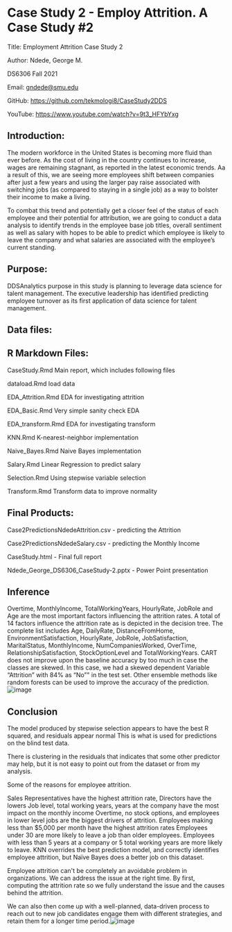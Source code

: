 # Case Study 2 - Employ Attrition. A Case Study #2

Title: Employment Attrition Case Study 2

Author: Ndede, George M.  

DS6306 Fall 2021

Email: gndede@smu.edu

GitHub: https://github.com/tekmologi8/CaseStudy2DDS

YouTube: https://www.youtube.com/watch?v=9t3_HFYbYxg

## Introduction:

The modern workforce in the United States is becoming more fluid than ever before. 
As the cost of living in the country continues to increase, wages are remaining stagnant, as reported 
in the latest economic trends. Aa a result of this, we are seeing more employees shift between companies 
after just a few years and using the larger pay raise associated with switching jobs 
(as compared to staying in a single job) as a way to bolster their income to make a living.

To combat this trend and potentially get a closer feel of the status of each employee and their potential 
for attribution, we are going to conduct a data analysis to identify trends in the employee base job titles, 
overall sentiment as well as salary with hopes to be able to predict which employee is likely to leave the 
company and what salaries are associated with the employee’s current standing. 

## Purpose:

DDSAnalytics purpose in this study is planning to leverage data science for 
talent management. The executive leadership has identified predicting employee 
turnover as its first application of data science for talent management.

## Data files:

## R Markdown Files:

CaseStudy.Rmd      Main report, which includes following files


dataload.Rmd       load data

EDA_Attrition.Rmd  EDA for investigating attrition

EDA_Basic.Rmd      Very simple sanity check EDA

EDA_transform.Rmd  EDA for investigating transform

KNN.Rmd            K-nearest-neighbor implementation

Naive_Bayes.Rmd    Naive Bayes implementation

Salary.Rmd         Linear Regression to predict salary

Selection.Rmd  Using stepwise variable selection

Transform.Rmd      Transform data to improve normality

## Final Products:

Case2PredictionsNdedeAttrition.csv 		  - predicting the Attrition

Case2PredictionsNdedeSalary.csv    		  - predicting the Monthly Income

CaseStudy.html                      	  - Final full report

Ndede_George_DS6306_CaseStudy-2.pptx    - Power Point presentation


## Inference 

Overtime, MonthlyIncome, TotalWorkingYears, HourlyRate, JobRole and Age are the most important factors influencing the attrition rates.
A total of 14 factors influence the attrition rate as is depicted in the decision tree. The complete list includes Age, DailyRate, 
DistanceFromHome, EnvironmentSatisfaction, HourlyRate, JobRole, JobSatisfaction, MaritalStatus, MonthlyIncome, NumCompaniesWorked, 
OverTime, RelationshipSatisfaction, StockOptionLevel and TotalWorkingYears.
CART does not improve upon the baseline accuracy by too much in case the classes are skewed. In this case, we had a skewed dependent 
Variable “Attrition” with 84% as “No”" in the test set.
Other ensemble methods like random forests can be used to improve the accuracy of the prediction.![image](https://user-images.githubusercontent.com/95389971/144554980-2d90b77b-75c1-439f-981f-fb1695d6241f.png)


## Conclusion

The model produced by stepwise selection appears to have the best R squared, and residuals appear normal
This is what is used for predictions on the blind test data.

There is clustering in the residuals that indicates that some other predictor may help, but it is not easy to point out from the dataset or from my analysis.

Some of the reasons for employee attrition.

Sales Representatives have the highest attrition rate, Directors have the lowers
Job level, total working years, years at the company have the most impact on the monthly income
Overtime, no stock options, and employees in lower level jobs are the biggest drivers of attrition.
Employees making less than $5,000 per month have the highest attrition rates
Employees under 30 are more likely to leave a job than older employees.
Employees with less than 5 years at a company or 5 total working years are more likely to leave.
KNN overrides the best prediction model, and correctly identifies employee attrition, but Naïve Bayes does a better job on this dataset.



Employee attrition can't be completely an avoidable problem in organizations. We can address the issue at the right time. By first, computing the attrition rate so we fully understand the issue and the causes behind the attrition. 

We can also then come up with a well-planned, data-driven process to reach out to new job candidates 
engage them with different strategies, and retain them for a longer time period.![image](https://user-images.githubusercontent.com/95389971/144554912-af3e6896-3f8b-4209-8944-6e0f5e4df770.png)


